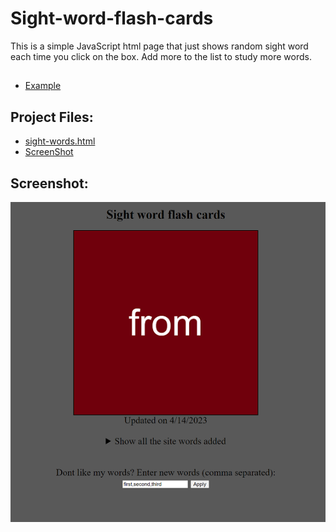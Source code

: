# Sight-word-flash-cards
This is a simple JavaScript html page that just shows random sight word each time you click on the box.  Add more to the list to study more words.
##
* [Example](https://networkingtoolkit.org/sight/)

## Project Files:
* [sight-words.html](./sight-words.html)
* [ScreenShot](./sight.png)

## Screenshot:
![ScreenShot](./sight.png)
